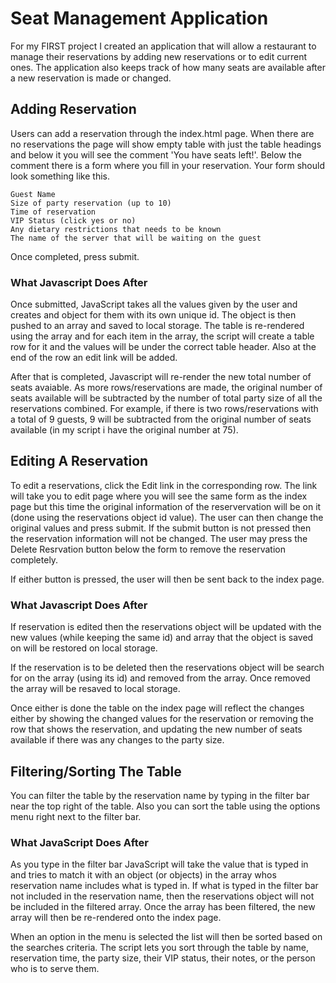 # Seat Management Application

For my FIRST project I created an application that will allow a restaurant to manage their reservations by adding new reservations or to edit current ones. The application also keeps track of how many seats are available after a new reservation is made or changed.

## Adding Reservation

Users can add a reservation through the index.html page. When there are no reservations the page will show empty table with just the table headings and below it you will see the comment 'You have <enter number here> seats left!'. Below the comment there is a form where you fill in your reservation. Your form should look something like this.
  
  ```
  Guest Name
  Size of party reservation (up to 10)
  Time of reservation
  VIP Status (click yes or no)
  Any dietary restrictions that needs to be known
  The name of the server that will be waiting on the guest
  ```
  
  Once completed, press submit.
  
  ### What Javascript Does After
  
  Once submitted, JavaScript takes all the values given by the user and creates and object for them with its own unique id. The object is then pushed to an array and saved to local storage. The table is re-rendered using the array and for each item in the array, the script will create a table row for it and the values will be under the correct table header. Also at the end of the row an edit link will be added.
  
After that is completed, Javascript will re-render the new total number of seats avaiable. As more rows/reservations are made, the original number of seats available will be subtracted by the number of total party size of all the reservations combined. For example, if there is two rows/reservations with a total of 9 guests, 9 will be subtracted from the original number of seats available (in my script i have the original number at 75).

## Editing A Reservation

To edit a reservations, click the Edit link in the corresponding row. The link will take you to edit page where you will see the same form as the index page but this time the original information of the reservervation will be on it (done using the reservations object id value). The user can then change the original values and press submit. If the submit button is not pressed then the reservation information will not be changed. The user may press the Delete Resrvation button below the form to remove the reservation completely. 

If either button is pressed, the user will then be sent back to the index page.

### What Javascript Does After

If reservation is edited then the reservations object will be updated with the new values (while keeping the same id) and array that the object is saved on will be restored on local storage.

If the reservation is to be deleted then the reservations object will be search for on the array (using its id) and removed from the array. Once removed the array will be resaved to local storage.

Once either is done the table on the index page will reflect the changes either by showing the changed values for the reservation or removing the row that shows the reservation, and updating the new number of seats available if there was any changes to the party size. 

## Filtering/Sorting The Table

You can filter the table by the reservation name by typing in the filter bar near the top right of the table. Also you can sort the table using the options menu right next to the filter bar. 

### What JavaScript Does After

As you type in the filter bar JavaScript will take the value that is typed in and tries to match it with an object (or objects) in the array whos reservation name includes what is typed in. If what is typed in the filter bar not included in the reservation name, then the reservations object will not be included in the filtered array. Once the array has been filtered, the new array will then be re-rendered onto the index page. 

When an option in the menu is selected the list will then be sorted based on the searches criteria. The script lets you sort through the table by name, reservation time, the party size, their VIP status, their notes, or the person who is to serve them.  
